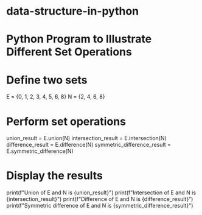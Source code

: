 # data-structure-in-python
# Python Program to Illustrate Different Set Operations

# Define two sets
E = {0, 1, 2, 3, 4, 5, 6, 8}
N = {2, 4, 6, 8}

# Perform set operations
union_result = E.union(N)
intersection_result = E.intersection(N)
difference_result = E.difference(N)
symmetric_difference_result = E.symmetric_difference(N)

# Display the results
print(f"Union of E and N is {union_result}")
print(f"Intersection of E and N is {intersection_result}")
print(f"Difference of E and N is {difference_result}")
print(f"Symmetric difference of E and N is {symmetric_difference_result}")
